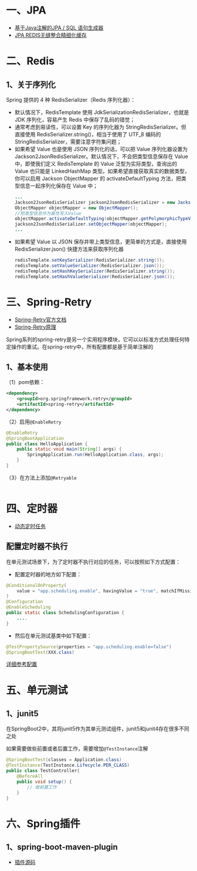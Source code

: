 # 一、JPA

- [基于Java注解的JPA / SQL 语句生成器](https://gitee.com/Levin-Li/simple-dao)
- [JPA REDIS无缝整合精细化缓存](https://gitee.com/shujianhui/SpringJPARedis.git)

# 二、Redis

## 1、关于序列化

Spring 提供的 4 种 RedisSerializer（Redis 序列化器）：
- 默认情况下，RedisTemplate 使用 JdkSerializationRedisSerializer，也就是 JDK 序列化，容易产生 Redis 中保存了乱码的错觉；
- 通常考虑到易读性，可以设置 Key 的序列化器为 StringRedisSerializer。但直接使用 RedisSerializer.string()，相当于使用了 UTF_8 编码的 StringRedisSerializer，需要注意字符集问题；
- 如果希望 Value 也是使用 JSON 序列化的话，可以把 Value 序列化器设置为 Jackson2JsonRedisSerializer。默认情况下，不会把类型信息保存在 Value 中，即使我们定义 RedisTemplate 的 Value 泛型为实际类型，查询出的 Value 也只能是 LinkedHashMap 类型。如果希望直接获取真实的数据类型，你可以启用 Jackson ObjectMapper 的 activateDefaultTyping 方法，把类型信息一起序列化保存在 Value 中；
    ```java
    ...
    Jackson2JsonRedisSerializer jackson2JsonRedisSerializer = new Jackson2JsonRedisSerializer(Object.class);
    ObjectMapper objectMapper = new ObjectMapper();
    //把类型信息作为属性写入Value
    objectMapper.activateDefaultTyping(objectMapper.getPolymorphicTypeValidator(), ObjectMapper.DefaultTyping.NON_FINAL, JsonTypeInfo.As.PROPERTY);
    jackson2JsonRedisSerializer.setObjectMapper(objectMapper);
    ...
    ```
- 如果希望 Value 以 JSON 保存并带上类型信息，更简单的方式是，直接使用 RedisSerializer.json() 快捷方法来获取序列化器
    ```java
    redisTemplate.setKeySerializer(RedisSerializer.string());
    redisTemplate.setValueSerializer(RedisSerializer.json());
    redisTemplate.setHashKeySerializer(RedisSerializer.string());
    redisTemplate.setHashValueSerializer(RedisSerializer.json());
    ```

# 三、Spring-Retry

- [Spring-Retry官方文档](https://docs.spring.io/spring-batch/docs/current/reference/html/retry.html)
- [Spring-Retry原理](https://blog.51cto.com/u_15127644/2880409)

Spring系列的spring-retry是另一个实用程序模块，它可以以标准方式处理任何特定操作的重试。在spring-retry中，所有配置都是基于简单注解的

## 1、基本使用

（1）pom依赖：
```xml
<dependency>
    <groupId>org.springframework.retry</groupId>
    <artifactId>spring-retry</artifactId>
</dependency>
```
（2）启用`@EnableRetry`
```java
@EnableRetry
@SpringBootApplication
public class HelloApplication {
    public static void main(String[] args) {
        SpringApplication.run(HelloApplication.class, args);
    }
}
```
（3）在方法上添加`@Retryable`
```java

```

# 四、定时器

- [动态定时任务](https://github.com/caotinging/simple-demo/tree/master/springboot-dynamic-task)

## 配置定时器不执行

在单元测试场景下，为了定时器不执行对应的任务，可以按照如下方式配置：
- 配置定时器的地方如下配置：
```java
@ConditionalOnProperty(
    value = "app.scheduling.enable", havingValue = "true", matchIfMissing = true
)
@Configuration
@EnableScheduling
public static class SchedulingConfiguration {
    ....
}
```
- 然后在单元测试基类中如下配置：
```java
@TestPropertySource(properties = "app.scheduling.enable=false")
@SpringBootTest(XXX.class)
```
[详细参考配置](https://stackoverflow.com/questions/29014496/disable-enablescheduling-on-spring-tests)


# 五、单元测试

## 1、junit5

在SpringBoot2中，其将junit5作为其单元测试组件，junit5和junit4存在很多不同之处

如果需要做些前置或者后置工作，需要增加`@TestInstance`注解
```java
@SpringBootTest(classes = Application.class)
@TestInstance(TestInstance.Lifecycle.PER_CLASS)
public class TestController{
    @BeforeAll
    public void setup() {
        // 做前置工作
    }
}
```

# 六、Spring插件

## 1、spring-boot-maven-plugin

- [插件源码](https://github.com/spring-projects/spring-boot/tree/main/spring-boot-project/spring-boot-tools/spring-boot-maven-plugin)
